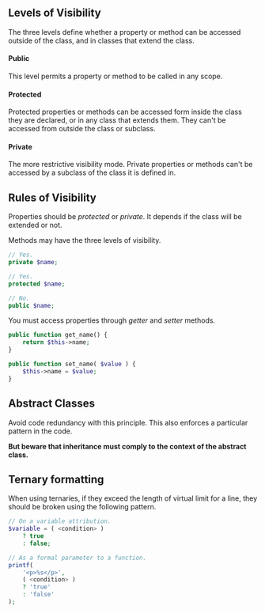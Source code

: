 ## Levels of Visibility
The three levels define whether a property or method can be accessed outside of the class, and in classes that extend the class.

#### Public
This level permits a property or method to be called in any scope.
#### Protected
Protected properties or methods can be accessed form inside the class they are declared, or in any class that extends them. They can't be accessed from outside the class or subclass.
#### Private
The more restrictive visibility mode. Private properties or methods can't be accessed by a subclass of the class it is defined in.

## Rules of Visibility
Properties should be *protected* or *private*. It depends if the class will be extended or not.

Methods may have the three levels of visibility.

```php 
// Yes.
private $name;

// Yes.
protected $name;

// No.
public $name;
```
You must access properties through *getter* and *setter* methods.
```php
public function get_name() {
    return $this->name;
}

public function set_name( $value ) {
    $this->name = $value;
}
```

## Abstract Classes
Avoid code redundancy with this principle. This also enforces a particular pattern in the code. 

**But beware that inheritance must comply to the context of the abstract class.**



## Ternary formatting
When using ternaries, if they exceed the length of virtual limit for a line, they should be broken using the following pattern.

```php
// On a variable attribution.
$variable = ( <condition> )
    ? true
    : false;

// As a formal parameter to a function.
printf(
    '<p>%s</p>',
    ( <condition> )
    ? 'true'
    : 'false'
);
```
